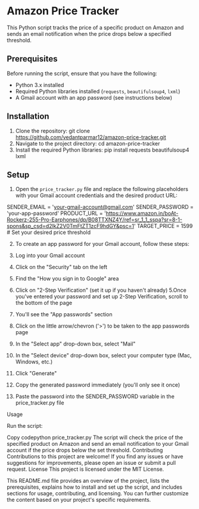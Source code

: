 # Amazon Price Tracker

This Python script tracks the price of a specific product on Amazon and sends an email notification when the price drops below a specified threshold.

## Prerequisites

Before running the script, ensure that you have the following:

- Python 3.x installed
- Required Python libraries installed (`requests`, `beautifulsoup4`, `lxml`)
- A Gmail account with an app password (see instructions below)

## Installation

1. Clone the repository: git clone https://github.com/vedantparmar12/amazon-price-tracker.git
2. Navigate to the project directory: cd amazon-price-tracker
3. Install the required Python libraries: pip install requests beautifulsoup4 lxml

## Setup

1. Open the `price_tracker.py` file and replace the following placeholders with your Gmail account credentials and the desired product URL:

SENDER_EMAIL = 'your-gmail-account@gmail.com'
SENDER_PASSWORD = 'your-app-password'
PRODUCT_URL = 'https://www.amazon.in/boAt-Rockerz-255-Pro-Earphones/dp/B08TTXNZ4Y/ref=sr_1_1_sspa?sr=8-1-spons&sp_csd=d2lkZ2V0TmFtZT1zcF9hdGY&psc=1'
TARGET_PRICE = 1599  # Set your desired price threshold

2. To create an app password for your Gmail account, follow these steps:

1. Log into your Gmail account
2. Click on the "Security" tab on the left
3. Find the "How you sign in to Google" area
4. Click on "2-Step Verification" (set it up if you haven't already)
5.Once you've entered your password and set up 2-Step Verification, scroll to the bottom of the page
6. You'll see the "App passwords" section
7. Click on the little arrow/chevron ('>') to be taken to the app passwords page
8. In the "Select app" drop-down box, select "Mail"
9. In the "Select device" drop-down box, select your computer type (Mac, Windows, etc.)
10. Click "Generate"
11. Copy the generated password immediately (you'll only see it once)
12. Paste the password into the SENDER_PASSWORD variable in the price_tracker.py file

Usage

Run the script:

Copy codepython price_tracker.py
The script will check the price of the specified product on Amazon and send an email notification to your Gmail account if the price drops below the set threshold.
Contributing
Contributions to this project are welcome! If you find any issues or have suggestions for improvements, please open an issue or submit a pull request.
License
This project is licensed under the MIT License.

This README.md file provides an overview of the project, lists the prerequisites, explains how to install and set up the script, and includes sections for usage, contributing, and licensing. You can further customize the content based on your project's specific requirements.
